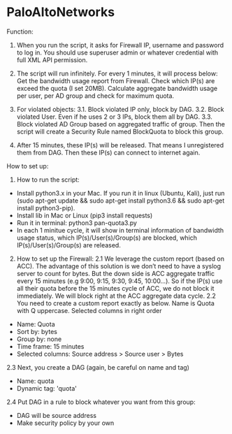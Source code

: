 # PaloAltoNetworks

Function:
1. When you run the script, it asks for Firewall IP, username and password to log in. You should use superuser admin or whatever credential with full XML API permission.
2. The script will run infinitely. For every 1 minutes, it will process below:
Get the bandwidth usage report from Firewall.
Check which IP(s) are exceed the quota (I set 20MB). Calculate aggregate bandwidth usage per user, per AD group and check for maximum quota.

3. For violated objects:
3.1. Block violated IP only, block by DAG.
3.2. Block violated User. Even if he uses 2 or 3 IPs, block them all by DAG.
3.3. Block violated AD Group based on aggregated traffic of group. Then the script will create a Security Rule named BlockQuota to block this group. 
 
4. After 15 minutes, these IP(s) will be released. That means I unregistered them from DAG. Then these IP(s) can connect to internet again.


 

How to set up:
1. How to run the script:
- Install python3.x in your Mac. If you run it in linux (Ubuntu, Kali), just run (sudo apt-get update && sudo apt-get install python3.6 && sudo apt-get install python3-pip).
- Install lib in Mac or Linux (pip3 install requests)
- Run it in terminal: python3 pan-quota3.py
- In each 1 minitue cycle, it will show in terminal information of bandwidth usage status, which IP(s)/User(s)/Group(s) are blocked, which IP(s)/User(s)/Group(s) are released.

2. How to set up the Firewall:
2.1 We leverage the custom report (based on ACC). The advantage of this solution is we don’t need to have a syslog server to count for bytes. But the down side is ACC aggregate traffic every 15 minutes (e.g 9:00, 9:15, 9:30, 9:45, 10:00…). So if the IP(s) use all their quota before the 15 minutes cycle of ACC, we do not block it immediately. We will block right at the ACC aggregate data cycle.
2.2 You need to create a custom report exactly as below. Name is Quota with Q uppercase. Selected columns in right order
- Name: Quota
- Sort by: bytes
- Group by: none
- Time frame: 15 minutes
- Selected columns: Source address > Source user > Bytes

 
2.3 Next, you create a DAG (again, be careful on name and tag)
- Name: quota
- Dynamic tag: 'quota'
 
2.4 Put DAG in a rule to block whatever you want from this group:
- DAG will be source address
- Make security policy by your own

 
 